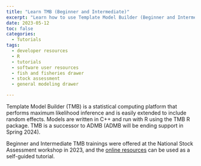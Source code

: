 ```yaml
---
title: "Learn TMB (Beginner and Intermediate)"
excerpt: "Learn how to use Template Model Builder (Beginner and Intermediate)"
date: 2023-05-12
toc: false
categories:
  - Tutorials
tags:
  - developer resources
  - R
  - tutorials
  - software user resources
  - fish and fisheries drawer
  - stock assessment
  - general modeling drawer

---
```


Template Model Builder (TMB) is a statistical computing platform that performs maximum likelihood inference and is easily extended to include random effects. Models are written in C++ and run with R using the TMB R package. TMB is a successor to ADMB (ADMB will be ending support in Spring 2024).

Beginner and Intermediate TMB trainings were offered at the National Stock Assessment workshop in 2023, and the [online resources](https://nsawtraining.github.io/TMBtraining/) can be used as a self-guided tutorial.
